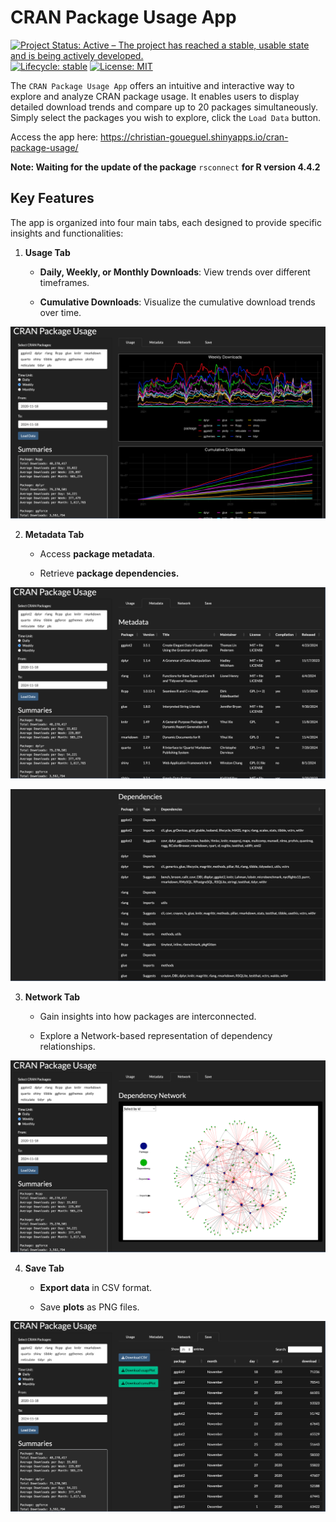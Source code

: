 
<!-- README.md is generated from README.Rmd. Please edit that file -->

# CRAN Package Usage App

<!-- badges: start -->

[![Project Status: Active – The project has reached a stable, usable
state and is being actively
developed.](https://www.repostatus.org/badges/latest/active.svg)](https://www.repostatus.org/#active)
[![Lifecycle:
stable](https://img.shields.io/badge/lifecycle-stable-brightgreen.svg)](https://lifecycle.r-lib.org/articles/stages.html#stable)
[![License:
MIT](https://img.shields.io/badge/License-MIT-blue.svg)](https://opensource.org/licenses/MIT)
<!-- badges: end -->

The `CRAN Package Usage App` offers an intuitive and interactive way to
explore and analyze CRAN package usage. It enables users to display
detailed download trends and compare up to 20 packages simultaneously.
Simply select the packages you wish to explore, click the `Load Data`
button.

Access the app here:
<https://christian-goueguel.shinyapps.io/cran-package-usage/>

**Note: Waiting for the update of the package** `rsconnect` **for R
version 4.4.2**

## Key Features

The app is organized into four main tabs, each designed to provide
specific insights and functionalities:

1.  **Usage Tab**

    -   **Daily, Weekly, or Monthly Downloads**: View trends over
        different timeframes.

    -   **Cumulative Downloads**: Visualize the cumulative download
        trends over time.

![](Images/app_image.png)

2.  **Metadata Tab**

    -   Access **package metadata**.

    -   Retrieve **package dependencies.**

![](Images/app_image2.png)

![](Images/app_image5.png)

3.  **Network Tab**

    -   Gain insights into how packages are interconnected.

    -   Explore a Network-based representation of dependency
        relationships.

![](Images/app_image3.png)

4.  **Save Tab**

    -   **Export data** in CSV format.

    -   Save **plots** as PNG files.

![](Images/app_image4.png)
